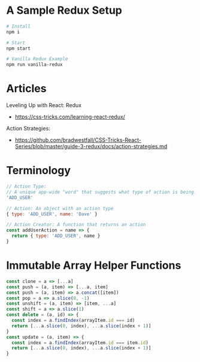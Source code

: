 # A Sample Redux Setup

```sh
# Install
npm i

# Start
npm start

# Vanilla Redux Example
npm run vanilla-redux
```

# Articles

Leveling Up with React: Redux
- https://css-tricks.com/learning-react-redux/

Action Strategies:
- https://github.com/bradwestfall/CSS-Tricks-React-Series/blob/master/guide-3-redux/docs/action-strategies.md


# Terminology

```js
// Action Type:
// A unique app-wide "word" that suggests what type of action is being dispatched
'ADD_USER'

// Action: An object with an action type
{ type: 'ADD_USER', name: 'Dave' }

// Action Creator: A function that returns an action
const addUserAction = name => {
  return { type: 'ADD_USER', name }
}
```

# Immutable Array Helper Functions

```js
const clone = a => [...a]
const push = (a, item) => [...a, item]
const push = (a, item) => a.concat([item])
const pop = a => a.slice(0, -1)
const unshift = (a, item) => [item, ...a]
const shift = a => a.slice(1)
const delete = (a, id) => {
  const index = a.findIndex(arrayItem.id === id)
  return [...a.slice(0, index), ...a.slice(index + 1)]
}
const update = (a, item) => {
  const index = a.findIndex(arrayItem.id === item.id)
  return [...a.slice(0, index), ...a.slice(index + 1)]
}
```